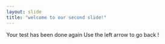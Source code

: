 ```yaml
---
layout: slide
title: "welcome to our second slide!"
---
```

Your test has been done again
Use the left arrow to go back !
